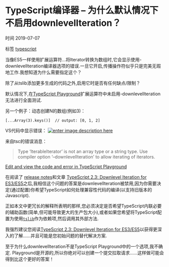 # TypeScript编译器 – 为什么默认情况下不启用downlevelIteration？

时间 2019-07-07

标签 [typescript](http://www.voidcn.com/tag/typescript)

当像ES5一样使用扩展运算符…将Iterator转换为数组时,它会显示使用-downlevelIteration编译器选项的错误.一旦它开启,传播操作符似乎只是完美无瑕地工作.我想知道为什么需要指定这个？



除了从tslib添加更多生成的代码之外,启用它时是否有任何缺点/限制？

默认情况下,在[TypeScript Playground](javascript:void())扩展运算符中未启用-downlevelIteration无法进行全面测试.

另一个例子：动态创建N的数组(例如3)：



```
[...Array(3).keys()]  // output: [0, 1, 2]
```

VS代码中显示错误：
[![enter image description here](http://img.voidcn.com/vcimg/static/loading.png)](javascript:void())

来自tsc的错误消息：



> Type ‘IterableIterator’ is not an array type or a string type. Use compiler option ‘–downlevelIteration’ to allow iterating of iterators.

[Edit and view the code and error in TypeScript Playground](javascript:void())

在阅读了 [release notes](javascript:void())和文章 [TypeScript 2.3: Downlevel Iteration for ES3/ES5](javascript:void())之后,我相信这个问题的答案是downlevelIteration被禁用,因为你需要决定(通过配置)你希望TypeScript如何处理兼容性代码的编译(以支持旧版本的Javascript).



正如本文中更冗长的解释所表明的那样,您必须决定是否希望TypeScript内联必要的辅助函数(简单,但可能导致更大的生产包大小),或者如果您希望将TypeScript配置为使用[`tslib`](javascript:void())作为依赖项,然后调用其外部方法.

我强烈建议您阅读[TypeScript 2.3: Downlevel Iteration for ES3/ES5](javascript:void())以获得更深入的了解……并且可能是您初始问题的替代解决方案.

至于为什么downlevelIteration不是TypeScript Playground中的一个选项,我不确定. Playground是开源的,所以你绝对可以创建一个提交拉取请求……这样做可能会得到比这个更好的答案！